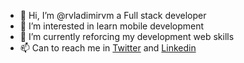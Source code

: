 - 👋 Hi, I’m @rvladimirvm a Full stack developer
- 👀 I’m interested in learn mobile development
- 🌱 I’m currently reforcing my development web skills
- 📫 Can to reach me in [Twitter](https://twitter.com/CoderVladimir) and [Linkedin](https://www.linkedin.com/in/vladimir-vaca-5a08aba7/)

<!---
rvladimirvm/rvladimirvm is a ✨ special ✨ repository because its `README.md` (this file) appears on your GitHub profile.
You can click the Preview link to take a look at your changes.
--->
